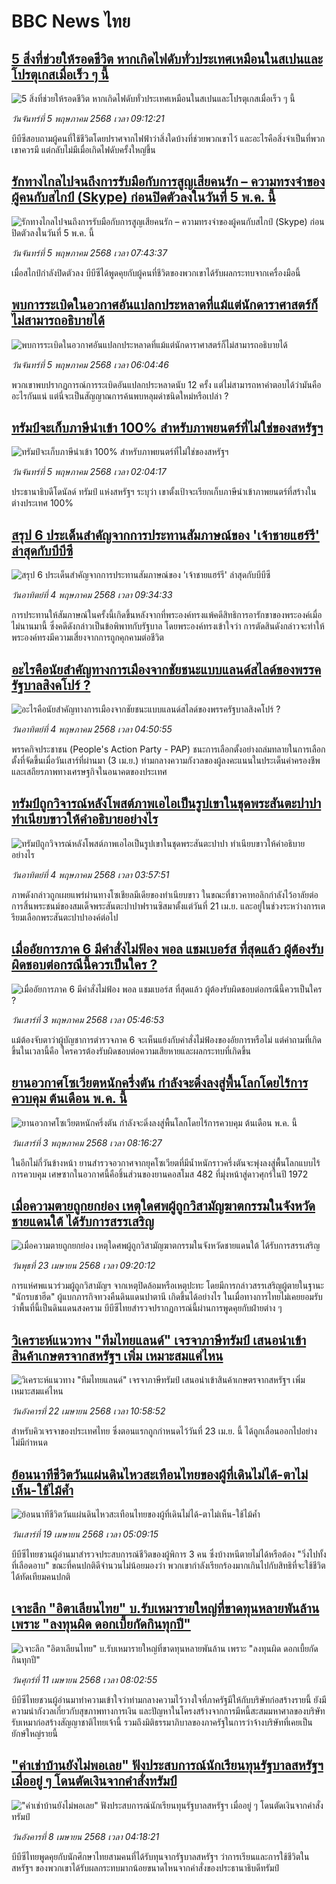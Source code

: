 # BBC News ไทย## [5 สิ่งที่ช่วยให้รอดชีวิต หากเกิดไฟดับทั่วประเทศเหมือนในสเปนและโปรตุเกสเมื่อเร็ว ๆ นี้](https://www.bbc.com/thai/articles/c5y41759vd5o?at_campaign=githubrss)![5 สิ่งที่ช่วยให้รอดชีวิต หากเกิดไฟดับทั่วประเทศเหมือนในสเปนและโปรตุเกสเมื่อเร็ว ๆ นี้](https://ichef.bbci.co.uk/ace/standard/240/cpsprodpb/64d5/live/ae2a2310-298d-11f0-b26b-ab62c890638b.jpg)_วันจันทร์ที่ 5 พฤษภาคม 2568 เวลา 09:12:21_บีบีซีสอบถามผู้คนที่ใช้ชีวิตโดยปราศจากไฟฟ้าว่าสิ่งใดบ้างที่ช่วยพวกเขาไว้ และอะไรคือสิ่งจำเป็นที่พวกเขาควรมี แต่กลับไม่มีเมื่อเกิดไฟดับครั้งใหญ่ขึ้น## [รักทางไกลไปจนถึงการรับมือกับการสูญเสียคนรัก – ความทรงจำของผู้คนกับสไกป์ (Skype) ก่อนปิดตัวลงในวันที่ 5 พ.ค. นี้ ](https://www.bbc.com/thai/articles/c1drvrv4prno?at_campaign=githubrss)![รักทางไกลไปจนถึงการรับมือกับการสูญเสียคนรัก – ความทรงจำของผู้คนกับสไกป์ (Skype) ก่อนปิดตัวลงในวันที่ 5 พ.ค. นี้ ](https://ichef.bbci.co.uk/ace/standard/240/cpsprodpb/379d/live/b02631c0-283b-11f0-b5a0-212f3662e1cf.jpg)_วันจันทร์ที่ 5 พฤษภาคม 2568 เวลา 07:43:37_เมื่อสไกป์กำลังปิดตัวลง บีบีซีได้พูดคุยกับผู้คนที่ชีวิตของพวกเขาได้รับผลกระทบจากเครื่องมือนี้## [พบการระเบิดในอวกาศอันแปลกประหลาดที่แม้แต่นักดาราศาสตร์ก็ไม่สามารถอธิบายได้](https://www.bbc.com/thai/articles/ce84942r230o?at_campaign=githubrss)![พบการระเบิดในอวกาศอันแปลกประหลาดที่แม้แต่นักดาราศาสตร์ก็ไม่สามารถอธิบายได้](https://ichef.bbci.co.uk/ace/standard/240/cpsprodpb/2254/live/074a6c10-296c-11f0-8c66-ebf25fc2cfef.jpg)_วันจันทร์ที่ 5 พฤษภาคม 2568 เวลา 06:04:46_พวกเขาพบปรากฏการณ์การระเบิดอันแปลกประหลาดนับ 12 ครั้ง แต่ไม่สามารถหาคำตอบได้ว่ามันคืออะไรกันแน่ แต่นี่จะเป็นสัญญาณการค้นพบหลุมดำชนิดใหม่หรือเปล่า ?## [ทรัมป์จะเก็บภาษีนำเข้า 100% สำหรับภาพยนตร์ที่ไม่ใช่ของสหรัฐฯ](https://www.bbc.com/thai/articles/c9vewmj7jw3o?at_campaign=githubrss)![ทรัมป์จะเก็บภาษีนำเข้า 100% สำหรับภาพยนตร์ที่ไม่ใช่ของสหรัฐฯ](https://ichef.bbci.co.uk/ace/standard/240/cpsprodpb/94d6/live/fa434340-2950-11f0-8c66-ebf25fc2cfef.png)_วันจันทร์ที่ 5 พฤษภาคม 2568 เวลา 02:04:17_ประธานาธิบดีโดนัลด์ ทรัมป์ แห่งสหรัฐฯ ระบุว่า เขาตั้งเป้าจะเรียกเก็บภาษีนำเข้าภาพยนตร์ที่สร้างในต่างประเทศ 100%## [สรุป 6 ประเด็นสำคัญจากการประทานสัมภาษณ์ของ 'เจ้าชายแฮร์รี' ล่าสุดกับบีบีซี](https://www.bbc.com/thai/articles/cn5xv376nqqo?at_campaign=githubrss)![สรุป 6 ประเด็นสำคัญจากการประทานสัมภาษณ์ของ 'เจ้าชายแฮร์รี' ล่าสุดกับบีบีซี](https://ichef.bbci.co.uk/ace/standard/240/cpsprodpb/e38b/live/c712af30-279b-11f0-8c66-ebf25fc2cfef.jpg)_วันอาทิตย์ที่ 4 พฤษภาคม 2568 เวลา 09:34:33_การประทานให้สัมภาษณ์ในครั้งนี้เกิดขึ้นหลังจากที่พระองค์ทรงแพ้คดีสิทธิการอารักขาของพระองค์เมื่อไม่นานมานี้ ซึ่งคดีดังกล่าวเป็นข้อพิพาทกับรัฐบาล โดยพระองค์ทรงเข้าใจว่า การตัดสินดังกล่าวจะทำให้พระองค์ทรงมีความเสี่ยงจากการถูกคุกคามต่อชีวิต## [อะไรคือนัยสำคัญทางการเมืองจากชัยชนะแบบแลนด์สไลด์ของพรรครัฐบาลสิงคโปร์ ? ](https://www.bbc.com/thai/articles/cr78y1x3dkyo?at_campaign=githubrss)![อะไรคือนัยสำคัญทางการเมืองจากชัยชนะแบบแลนด์สไลด์ของพรรครัฐบาลสิงคโปร์ ? ](https://ichef.bbci.co.uk/ace/standard/240/cpsprodpb/9195/live/0aae3bc0-2854-11f0-bac4-2778a19e7585.jpg)_วันอาทิตย์ที่ 4 พฤษภาคม 2568 เวลา 04:50:55_พรรคกิจประชาชน (People's Action Party - PAP) ชนะการเลือกตั้งอย่างถล่มทลายในการเลือกตั้งที่จัดขึ้นเมื่อวันเสาร์ที่ผ่านมา (3 เม.ย.) ท่ามกลางความกังวลของผู้ลงคะแนนในประเด็นค่าครองชีพและเสถียรภาพทางเศรษฐกิจในอนาคตของประเทศ## [ทรัมป์ถูกวิจารณ์หลังโพสต์ภาพเอไอเป็นรูปเขาในชุดพระสันตะปาปา ทำเนียบขาวให้คำอธิบายอย่างไร](https://www.bbc.com/thai/articles/cr4ny5n7zngo?at_campaign=githubrss)![ทรัมป์ถูกวิจารณ์หลังโพสต์ภาพเอไอเป็นรูปเขาในชุดพระสันตะปาปา ทำเนียบขาวให้คำอธิบายอย่างไร](https://ichef.bbci.co.uk/ace/standard/240/cpsprodpb/af6a/live/ed2ac520-2860-11f0-b26b-ab62c890638b.jpg)_วันอาทิตย์ที่ 4 พฤษภาคม 2568 เวลา 03:57:51_ภาพดังกล่าวถูกเผยแพร่ผ่านทางโซเชียลมีเดียของทำเนียบขาว ในขณะที่ชาวคาทอลิกกำลังไว้อาลัยต่อการสิ้นพระชนม์ของสมเด็จพระสันตะปาปาฟรานซิสมาตั้งแต่วันที่ 21 เม.ย. และอยู่ในช่วงระหว่างการเตรียมเลือกพระสันตะปาปาองค์ต่อไป## [เมื่ออัยการภาค 6 มีคำสั่งไม่ฟ้อง พอล แชมเบอร์ส ที่สุดแล้ว ผู้ต้องรับผิดชอบต่อกรณีนี้ควรเป็นใคร ?](https://www.bbc.com/thai/articles/c5y6dkk1d72o?at_campaign=githubrss)![เมื่ออัยการภาค 6 มีคำสั่งไม่ฟ้อง พอล แชมเบอร์ส ที่สุดแล้ว ผู้ต้องรับผิดชอบต่อกรณีนี้ควรเป็นใคร ?](https://ichef.bbci.co.uk/ace/standard/240/cpsprodpb/06c0/live/8cfc2f20-2736-11f0-8c66-ebf25fc2cfef.jpg)_วันเสาร์ที่ 3 พฤษภาคม 2568 เวลา 05:46:53_แม้ต้องจับตาว่าผู้บัญชาการตำรวจภาค 6 จะเห็นแย้งกับคำสั่งไม่ฟ้องของอัยการหรือไม่ แต่คำถามที่เกิดขึ้นในเวลานี้คือ ใครควรต้องรับผิดชอบต่อความเสียหายและผลกระทบที่เกิดขึ้น## [ยานอวกาศโซเวียตหนักครึ่งตัน กำลังจะดิ่งลงสู่พื้นโลกโดยไร้การควบคุม ต้นเดือน พ.ค. นี้](https://www.bbc.com/thai/articles/cz01v44g9zyo?at_campaign=githubrss)![ยานอวกาศโซเวียตหนักครึ่งตัน กำลังจะดิ่งลงสู่พื้นโลกโดยไร้การควบคุม ต้นเดือน พ.ค. นี้](https://ichef.bbci.co.uk/ace/standard/240/cpsprodpb/bc2d/live/4bb0e430-277b-11f0-b26b-ab62c890638b.jpg)_วันเสาร์ที่ 3 พฤษภาคม 2568 เวลา 08:16:27_ในอีกไม่กี่วันข้างหน้า ยานสำรวจอวกาศจากยุคโซเวียตที่มีน้ำหนักราวครึ่งตันจะพุ่งลงสู่พื้นโลกแบบไร้การควบคุม เศษซากในอวกาศนี้คือชิ้นส่วนของยานคอสโมส 482 ที่มุ่งหน้าสู่ดาวศุกร์ในปี 1972## [เมื่อความตายถูกยกย่อง เหตุใดศพผู้ถูกวิสามัญฆาตกรรมในจังหวัดชายแดนใต้ ได้รับการสรรเสริญ](https://www.bbc.com/thai/articles/c2ern0d99ngo?at_campaign=githubrss)![เมื่อความตายถูกยกย่อง เหตุใดศพผู้ถูกวิสามัญฆาตกรรมในจังหวัดชายแดนใต้ ได้รับการสรรเสริญ](https://ichef.bbci.co.uk/ace/standard/240/cpsprodpb/ac13/live/bdfd7780-2021-11f0-8c2e-77498b1ce297.jpg)_วันพุธที่ 23 เมษายน 2568 เวลา 09:20:12_การแห่ศพแนวร่วมผู้ถูกวิสามัญฯ จากเหตุปิดล้อมหรือเหตุปะทะ โดยมีการกล่าวสรรเสริญผู้ตายในฐานะ "นักรบชาฮีด" ผู้แบกภารกิจทวงคืนดินแดนปาตานี เกิดขึ้นได้อย่างไร ในเมื่อทางการไทยไม่เคยยอมรับว่าพื้นที่นี้เป็นดินแดนสงคราม บีบีซีไทยสำรวจปรากฏการณ์นี้ผ่านการพูดคุยกับฝ่ายต่าง ๆ## [วิเคราะห์แนวทาง "ทีมไทยแลนด์" เจรจาภาษีทรัมป์ เสนอนำเข้าสินค้าเกษตรจากสหรัฐฯ เพิ่ม เหมาะสมแค่ไหน](https://www.bbc.com/thai/articles/cj3xvevym50o?at_campaign=githubrss)![วิเคราะห์แนวทาง "ทีมไทยแลนด์" เจรจาภาษีทรัมป์ เสนอนำเข้าสินค้าเกษตรจากสหรัฐฯ เพิ่ม เหมาะสมแค่ไหน](https://ichef.bbci.co.uk/ace/standard/240/cpsprodpb/31f7/live/78a17520-1e8b-11f0-b1b3-7358f8d35a35.jpg)_วันอังคารที่ 22 เมษายน 2568 เวลา 10:58:52_สำหรับคิวเจรจาของประเทศไทย ซึ่งตอนแรกถูกกำหนดไว้วันที่ 23 เม.ย. นี้ ได้ถูกเลื่อนออกไปอย่างไม่มีกำหนด## [ย้อนนาทีชีวิตวันแผ่นดินไหวสะเทือนไทยของผู้ที่เดินไม่ได้-ตาไม่เห็น-ใช้ไม้ค้ำ](https://www.bbc.com/thai/articles/c8x8rzpld0jo?at_campaign=githubrss)![ย้อนนาทีชีวิตวันแผ่นดินไหวสะเทือนไทยของผู้ที่เดินไม่ได้-ตาไม่เห็น-ใช้ไม้ค้ำ](https://ichef.bbci.co.uk/ace/standard/240/cpsprodpb/e964/live/e00ac3b0-1c3d-11f0-b1b3-7358f8d35a35.jpg)_วันเสาร์ที่ 19 เมษายน 2568 เวลา 05:09:15_บีบีซีไทยชวนผู้อ่านมาสำรวจประสบการณ์ชีวิตของผู้พิการ 3 คน ซึ่งบ้างหนีตายไม่ได้หรือต้อง "วิ่งไปทั้งที่เลือดอาบ" ขณะที่คนปกติดีจำนวนไม่น้อยมองว่า พวกเขากำลังเรียกร้องมากเกินไปกับสิทธิที่จะใช้ชีวิตได้ทัดเทียมคนปกติ## [เจาะลึก "อิตาเลียนไทย" บ.รับเหมารายใหญ่ที่ขาดทุนหลายพันล้าน เพราะ "ลงทุนผิด ดอกเบี้ยกัดกินทุกปี"](https://www.bbc.com/thai/articles/cvgppjnr238o?at_campaign=githubrss)![เจาะลึก "อิตาเลียนไทย" บ.รับเหมารายใหญ่ที่ขาดทุนหลายพันล้าน เพราะ "ลงทุนผิด ดอกเบี้ยกัดกินทุกปี"](https://ichef.bbci.co.uk/ace/standard/240/cpsprodpb/15d4/live/189dd5a0-15e0-11f0-a455-cf1d5f751d2f.jpg)_วันศุกร์ที่ 11 เมษายน 2568 เวลา 08:02:55_บีบีซีไทยชวนผู้อ่านมาทำความเข้าใจว่าท่ามกลางความไว้วางใจที่ภาครัฐมีให้กับบริษัทก่อสร้างรายนี้ ยังมีความน่ากังวลเกี่ยวกับสุขภาพทางการเงิน และปัญหาในโครงสร้างจากการมีหนี้สะสมมหาศาลของบริษัทรับเหมาก่อสร้างสัญญาชาติไทยเจ้านี้ รวมถึงมิติธรรมาภิบาลของภาครัฐในการว่าจ้างบริษัทที่เคยเป็นยักษ์ใหญ่รายนี้## ["ค่าเช่าบ้านยังไม่พอเลย" ฟังประสบการณ์นักเรียนทุนรัฐบาลสหรัฐฯ เมื่ออยู่ ๆ โดนตัดเงินจากคำสั่งทรัมป์](https://www.bbc.com/thai/articles/cewkjr8yny8o?at_campaign=githubrss)!["ค่าเช่าบ้านยังไม่พอเลย" ฟังประสบการณ์นักเรียนทุนรัฐบาลสหรัฐฯ เมื่ออยู่ ๆ โดนตัดเงินจากคำสั่งทรัมป์](https://ichef.bbci.co.uk/ace/standard/240/cpsprodpb/8497/live/99a530e0-066c-11f0-88b7-5556e7b55c5e.jpg)_วันอังคารที่ 8 เมษายน 2568 เวลา 04:18:21_บีบีซีไทยพูดคุยกับนักศึกษาไทยสามคนที่ได้รับทุนจากรัฐบาลสหรัฐฯ ว่าการเรียนและการใช้ชีวิตในสหรัฐฯ ของพวกเขาได้รับผลกระทบมากน้อยขนาดไหนจากคำสั่งของประธานาธิบดีทรัมป์